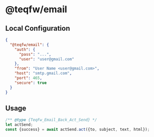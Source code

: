 # @teqfw/email

## Local Configuration

```json
{
  "@teqfw/email": {
    "auth": {
      "pass": "...",
      "user": "user@gmail.com"
    },
    "from": "User Name <user@gmail.com>",
    "host": "smtp.gmail.com",
    "port": 465,
    "secure": true
  }
}
```

## Usage

```js
/** @type {TeqFw_Email_Back_Act_Send} */
let actSend;
const {success} = await actSend.act({to, subject, text, html});
```